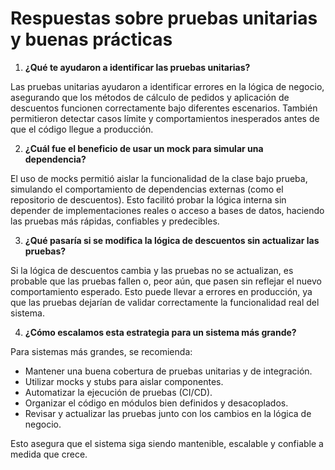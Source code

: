 # Respuestas sobre pruebas unitarias y buenas prácticas

1. **¿Qué te ayudaron a identificar las pruebas unitarias?**

Las pruebas unitarias ayudaron a identificar errores en la lógica de negocio, asegurando que los métodos de cálculo de pedidos y aplicación de descuentos funcionen correctamente bajo diferentes escenarios. También permitieron detectar casos límite y comportamientos inesperados antes de que el código llegue a producción.

2. **¿Cuál fue el beneficio de usar un mock para simular una dependencia?**

El uso de mocks permitió aislar la funcionalidad de la clase bajo prueba, simulando el comportamiento de dependencias externas (como el repositorio de descuentos). Esto facilitó probar la lógica interna sin depender de implementaciones reales o acceso a bases de datos, haciendo las pruebas más rápidas, confiables y predecibles.

3. **¿Qué pasaría si se modifica la lógica de descuentos sin actualizar las pruebas?**

Si la lógica de descuentos cambia y las pruebas no se actualizan, es probable que las pruebas fallen o, peor aún, que pasen sin reflejar el nuevo comportamiento esperado. Esto puede llevar a errores en producción, ya que las pruebas dejarían de validar correctamente la funcionalidad real del sistema.

4. **¿Cómo escalamos esta estrategia para un sistema más grande?**

Para sistemas más grandes, se recomienda:
- Mantener una buena cobertura de pruebas unitarias y de integración.
- Utilizar mocks y stubs para aislar componentes.
- Automatizar la ejecución de pruebas (CI/CD).
- Organizar el código en módulos bien definidos y desacoplados.
- Revisar y actualizar las pruebas junto con los cambios en la lógica de negocio.

Esto asegura que el sistema siga siendo mantenible, escalable y confiable a medida que crece.
